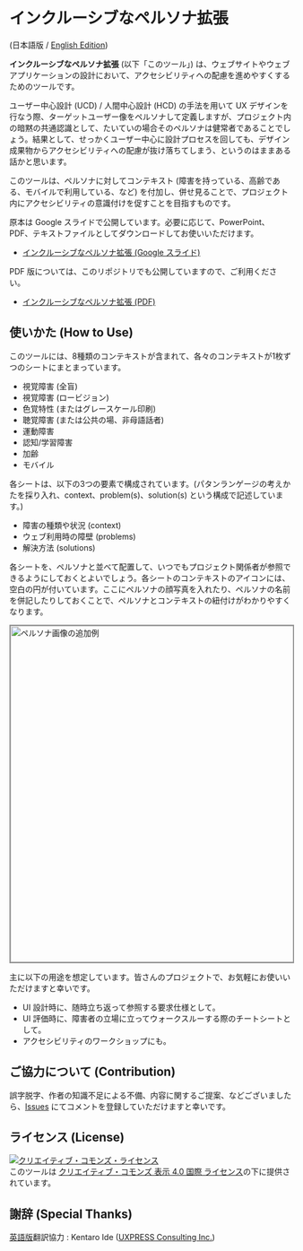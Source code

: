 # インクルーシブなペルソナ拡張

(日本語版 / [English Edition](/en/))

**インクルーシブなペルソナ拡張** (以下「このツール」) は、ウェブサイトやウェブアプリケーションの設計において、アクセシビリティへの配慮を進めやすくするためのツールです。

ユーザー中心設計 (UCD) / 人間中心設計 (HCD) の手法を用いて UX デザインを行なう際、ターゲットユーザー像をペルソナして定義しますが、プロジェクト内の暗黙の共通認識として、たいていの場合そのペルソナは健常者であることでしょう。結果として、せっかくユーザー中心に設計プロセスを回しても、デザイン成果物からアクセシビリティへの配慮が抜け落ちてしまう、というのはままある話かと思います。

このツールは、ペルソナに対してコンテキスト (障害を持っている、高齢である、モバイルで利用している、など) を付加し、併せ見ることで、プロジェクト内にアクセシビリティの意識付けを促すことを目指すものです。

原本は Google スライドで公開しています。必要に応じて、PowerPoint、PDF、テキストファイルとしてダウンロードしてお使いいただけます。

- [インクルーシブなペルソナ拡張 (Google スライド)](https://docs.google.com/presentation/d/1mb-NuNiozQmpTJKkryCTp2Tbws4Xceukr4CbeD0xb4A/edit?usp=sharing)

PDF 版については、このリポジトリでも公開していますので、ご利用ください。

- [インクルーシブなペルソナ拡張 (PDF)](inclusive_persona_extension_ja.pdf)

## 使いかた (How to Use)

このツールには、8種類のコンテキストが含まれて、各々のコンテキストが1枚ずつのシートにまとまっています。

- 視覚障害 (全盲)
- 視覚障害 (ロービジョン)
- 色覚特性 (またはグレースケール印刷)
- 聴覚障害 (または公共の場、非母語話者)
- 運動障害
- 認知/学習障害
- 加齢
- モバイル

各シートは、以下の3つの要素で構成されています。(パタンランゲージの考えかたを採り入れ、context、problem(s)、solution(s) という構成で記述しています。)

- 障害の種類や状況 (context)
- ウェブ利用時の障壁 (problems)
- 解決方法 (solutions)

各シートを、ペルソナと並べて配置して、いつでもプロジェクト関係者が参照できるようにしておくとよいでしょう。各シートのコンテキストのアイコンには、空白の円が付いています。ここにペルソナの顔写真を入れたり、ペルソナの名前を併記したりしておくことで、ペルソナとコンテキストの紐付けがわかりやすくなります。

<img width="600" alt="ペルソナ画像の追加例" src="https://user-images.githubusercontent.com/17394690/123536730-15aa0780-d767-11eb-8590-fddd6c4f8b12.png" style="border:#929292 2px solid;">

主に以下の用途を想定しています。皆さんのプロジェクトで、お気軽にお使いいただけますと幸いです。

- UI 設計時に、随時立ち返って参照する要求仕様として。
- UI 評価時に、障害者の立場に立ってウォークスルーする際のチートシートとして。 
- アクセシビリティのワークショップにも。

## ご協力について (Contribution)

誤字脱字、作者の知識不足による不備、内容に関するご提案、などございましたら、[Issues](https://github.com/caztcha/Inclusive-Persona-Extension/issues) にてコメントを登録していただけますと幸いです。

## ライセンス (License)

<a rel="license" href="http://creativecommons.org/licenses/by/4.0/"><img alt="クリエイティブ・コモンズ・ライセンス" style="border-width:0" src="https://i.creativecommons.org/l/by/4.0/88x31.png" /></a><br />このツールは <a rel="license" href="http://creativecommons.org/licenses/by/4.0/">クリエイティブ・コモンズ 表示 4.0 国際 ライセンス</a>の下に提供されています。

## 謝辞 (Special Thanks)

[英語版](/en/)翻訳協力 : Kentaro Ide ([UXPRESS Consulting Inc.](https://uxpress.org/))
